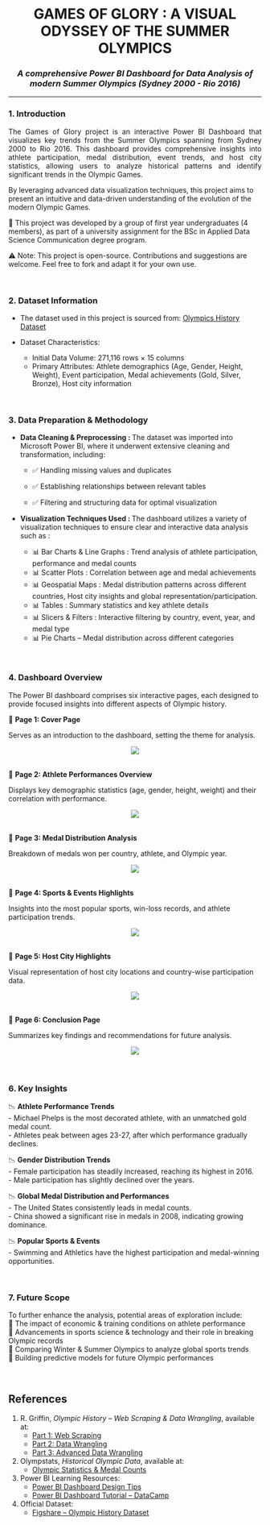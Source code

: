 <h1 align="center"> <b>GAMES OF GLORY : A VISUAL ODYSSEY OF THE SUMMER OLYMPICS</b> </h1>

<h3 align="center"> <b><i> A comprehensive Power BI Dashboard for  Data Analysis of modern Summer Olympics (Sydney 2000 - Rio 2016)  </i></b> </h3>

<hr>

### 1. Introduction 
<p align="justify">The Games of Glory project is an interactive Power BI Dashboard that visualizes key trends from the Summer Olympics spanning from Sydney 2000 to Rio 2016. This dashboard provides comprehensive insights into athlete participation, medal distribution, event trends, and host city statistics, allowing users to analyze historical patterns and identify significant trends in the Olympic Games.

By leveraging advanced data visualization techniques, this project aims to present an intuitive and data-driven understanding of the evolution of the modern Olympic Games.</p>

<p>🤝 This project was developed by a group of first year undergraduates (4 members), as part of a university assignment for the BSc in Applied Data Science Communication degree program.</p>
<p>⚠️ Note: This project is open-source. Contributions and suggestions are welcome. Feel free to fork and adapt it for your own use. </p>
<br>

### 2. Dataset Information
* The dataset used in this project is sourced from: <a href="https://figshare.com/articles/dataset/Olympic_history_longitudinal_data_scraped_from_www_sports-reference_com/6121274?file=11693840"> Olympics History Dataset </a>

* Dataset Characteristics:
    - Initial Data Volume: 271,116 rows × 15 columns
    - Primary Attributes: Athlete demographics (Age, Gender, Height, Weight), Event participation, Medal achievements (Gold, Silver, Bronze), Host city information

<br>
 
### 3. Data Preparation & Methodology

* <b>Data Cleaning & Preprocessing : </b>
  The dataset was imported into Microsoft Power BI, where it underwent extensive cleaning and transformation, including:
    - ✅ Handling missing values and duplicates</p>
    - ✅ Establishing relationships between relevant tables</p>
    - ✅ Filtering and structuring data for optimal visualization</p>

* <b>Visualization Techniques Used : </b>
  The dashboard utilizes a variety of visualization techniques to ensure clear and interactive data analysis such as :
    - 📊 Bar Charts & Line Graphs : Trend analysis of athlete participation, performance and medal counts
    - 📊 Scatter Plots : Correlation between age and medal achievements
    - 📊 Geospatial Maps : Medal distribution patterns across different countries, Host city insights and global representation/participation.
    - 📊 Tables : Summary statistics and key athlete details
    - 📊 Slicers & Filters : Interactive filtering by country, event, year, and medal type
    - 📊 Pie Charts – Medal distribution across different categories

<br>

### 4. Dashboard Overview
The Power BI dashboard comprises six interactive pages, each designed to provide focused insights into different aspects of Olympic history.

📌 <b>Page 1: Cover Page</b>
<p>Serves as an introduction to the dashboard, setting the theme for analysis.</p>
<div align="center">
  <img src = "Dashboard - Page 1.png" />
</div>
<br>

📌 <b>Page 2: Athlete Performances Overview</b>
<p>Displays key demographic statistics (age, gender, height, weight) and their correlation with performance.</p>
<div align="center">
  <img src = "Dashboard - Page 2.png" />
</div>
<br>

📌 <b>Page 3: Medal Distribution Analysis</b>
<p>Breakdown of medals won per country, athlete, and Olympic year.</p>
<div align="center">
  <img src = "Dashboard - Page 3.png" />
</div>
<br>

📌 <b>Page 4: Sports & Events Highlights</b> 
<p>Insights into the most popular sports, win-loss records, and athlete participation trends.</p>
<div align="center">
  <img src = "Dashboard - Page 4.png" />
</div>
<br>

📌 <b>Page 5: Host City Highlights</b> 
<p>Visual representation of host city locations and country-wise participation data.</p>
<div align="center">
  <img src = "Dashboard - Page 5.png" />
</div>
<br>

📌 <b>Page 6: Conclusion Page </b>
<p>Summarizes key findings and recommendations for future analysis. </p>
<div align="center">
  <img src = "Dashboard - Page 6.png" />
</div>
<br>

<br> 

### 6. Key Insights

<p> 📉 <b> Athlete Performance Trends </b>
<br> - Michael Phelps is the most decorated athlete, with an unmatched gold medal count.
<br> - Athletes peak between ages 23-27, after which performance gradually declines.</p>

<p> 📉 <b> Gender Distribution Trends </b>
<br> - Female participation has steadily increased, reaching its highest in 2016.
<br> - Male participation has slightly declined over the years.</p>

<p> 📉 <b> Global Medal Distribution and Performances </b>
<br> - The United States consistently leads in medal counts.
<br> - China showed a significant rise in medals in 2008, indicating growing dominance.</p>

<p> 📉 <b> Popular Sports & Events </b>
<br> - Swimming and Athletics have the highest participation and medal-winning opportunities.</p>

<br>

### 7. Future Scope
<p>To further enhance the analysis, potential areas of exploration include:
<br>📌 The impact of economic & training conditions on athlete performance
<br>📌 Advancements in sports science & technology and their role in breaking Olympic records
<br>📌 Comparing Winter & Summer Olympics to analyze global sports trends
<br>📌 Building predictive models for future Olympic performances</p>

<br>

## References
 
1. R. Griffin, *Olympic History – Web Scraping & Data Wrangling*, available at:  
   - [Part 1: Web Scraping](https://rgriff23.github.io/2018/05/27/olympic-history-1-web-scraping.html)  
   - [Part 2: Data Wrangling](https://rgriff23.github.io/2018/05/28/olympic-history-2-data-wrangling-1.html)  
   - [Part 3: Advanced Data Wrangling](https://rgriff23.github.io/2018/05/28/olympic-history-3-data-wrangling-2.html)  
2. Olympstats, *Historical Olympic Data*, available at:  
   - [Olympic Statistics & Medal Counts](http://olympstats.com/2016/08/21/the-olymadmen-and-olympstats-and-sports-reference/)  
3. Power BI Learning Resources:  
   - [Power BI Dashboard Design Tips](https://learn.microsoft.com/en-us/power-bi/create-reports/service-dashboards-design-tips)  
   - [Power BI Dashboard Tutorial – DataCamp](https://www.datacamp.com/tutorial/power-bi-dashboard-tutorial)  
4. Official Dataset:  
   - [Figshare – Olympic History Dataset](https://doi.org/10.6084/m9.figshare.6121274.v1)  


<br> 
